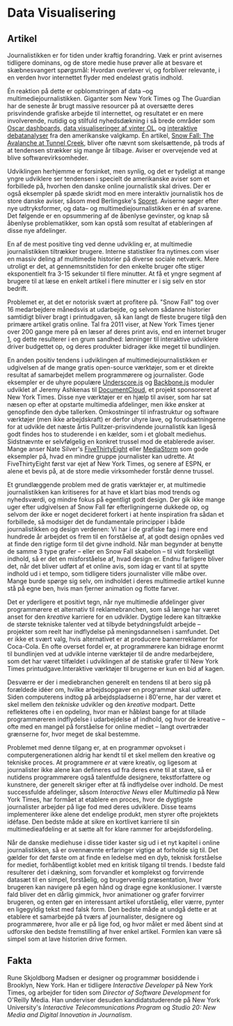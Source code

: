 Data Visualisering
==================

Artikel
-------

Journalistikken er for tiden under kraftig forandring. Væk er print avisernes tidligere dominans, og de store medie huse prøver alle at besvare et skæbnesvangert spørgsmål: Hvordan overlever vi, og forbliver relevante, i en verden hvor internettet flyder med endeløst gratis indhold.

Én reaktion på dette er opblomstringen af data –og multimediejournalistikken. Giganter som New York Times og The Guardian har de seneste år brugt massive resourcer på at oversætte deres prisvindende grafiske arbejde til internettet, og resultatet er en mere involverende, nutidig og stilfuld nyhedsdækning i så brede områder som [Oscar dashboards](http://nyti.ms/1gLt5VO), [data visualiseringer af vinter OL](http://nyti.ms/1gLt5VO), og [interaktive debatanalyser](http://nyti.ms/UhQVMP) fra den amerikanske valgkamp. Én artikel, [Snow Fall: The Avalanche at Tunnel Creek](http://nyti.ms/1jX0hNU), bliver ofte nævnt som skelsættende, på trods af at tendensen strækker sig mange år tilbage. Aviser er overvejende ved at blive softwarevirksomheder.

Udviklingen herhjemme er forsinket, men synlig, og det er tydeligt at mange yngre udviklere ser tendensen i specielt de amerikanske aviser som et forbillede på, hvorhen den danske online journalistik skal drives. Der er også eksempler på spæde skridt mod en mere interaktiv journalistik hos de store danske aviser, såsom med Berlingske's [Sporet](http://www.b.dk/sporet). Aviserne søger efter nye udtryksformer, og data– og multimediejournalistikken er én af svarene. Det følgende er en opsummering af de åbenlyse gevinster, og knap så åbenlyse problematikker, som kan opstå som resultat af etableringen af disse nye afdelinger.

En af de mest positive ting ved denne udvikling er, at multimedie journalistikken tiltrækker brugere. Interne statistiker fra nytimes.com viser en massiv deling af multimedie historier på diverse sociale netværk. Mere utroligt er det, at gennemsnitstiden for den enkelte bruger ofte stiger eksponentielt fra 3-15 sekunder til flere minutter. At få et yngre segment af brugere til at læse en enkelt artikel i flere minutter er i sig selv en stor bedrift.

Problemet er, at det er notorisk svært at profitere på. "Snow Fall" tog over 16 medarbejdere månedsvis at udarbejde, og selvom sådanne historier samtidigt bliver bragt i printudgaven, så kan langt de fleste brugere tilgå den primære artikel gratis online. Tal fra 2011 viser, at New York Times tjener over 200 gange mere på en læser af deres print avis, end en internet bruger [1](http://www.businessinsider.com/new-york-times-print-versus-online-2011-5), og dette resulterer i en grum sandhed: lønninger til interaktive udviklere driver budgettet op, og deres produkter bidrager ikke meget til bundlinjen.

En anden positiv tendens i udviklingen af multimediejournalistikken er udgivelsen af de mange gratis open-source værktøjer, som er et direkte resultat af samarbejdet mellem programmørere og journalister. Gode eksempler er de uhyre populære [Underscore.js](underscorejs.org) og [Backbone.js](http://backbonejs.org/) moduler udviklet af Jeremy Ashkenas til [DocumentCloud](http://www.documentcloud.org), et projekt sponsoreret af New York Times. Disse nye værktøjer er en hjælp til aviser, som har sat næsen op efter at opstarte multimedia afdelinger, men ikke ønsker at genopfinde den dybe tallerken. Omkostninger til infrastruktur og software værktøjer (men ikke arbejdskraft) er derfor uhyre lave, og forudsætningerne for at udvikle det næste årtis Pulitzer-prisvindende journalistik kan ligeså godt findes hos to studerende i en kælder, som i et globalt mediehus. Sidstnævnte er selvfølgelig en konkret trussel mod de etablerede aviser. Mange anser Nate Silver's [FiveThirtyEight](http://fivethirtyeight.com) eller [MediaStorm](http://mediastorm.com/) som gode eksempler på, hvad en mindre gruppe journalister kan udrette. At FiveThirtyEight først var ejet af New York Times, og senere af ESPN, er alene et bevis på, at de store medie virksomheder forstår denne trussel.

Et grundlæggende problem med de gratis værktøjer er, at multimedie journalistikken kan kritiseres for at have et klart bias mod trends og nyhedsværdi, og mindre fokus på egentligt godt design. Der gik ikke mange uger efter udgivelsen af Snow Fall før efterligningerne dukkede op, og selvom der ikke er noget decideret forkert i at hente inspiration fra sådan et forbillede, så modsiger det de fundamentale principper i både journalistikken og design verdenen: Vi har i de grafiske fag i mere end hundrede år arbejdet os frem til en forståelse af, at godt design opnåes ved at finde den rigtige form til det givne indhold. Når man begynder at benytte de samme 3 type grafer – eller en Snow Fall skabelon – til vidt forskelligt indhold, så er det en misforståelse af, hvad design er. Endnu farligere bliver det, når det bliver udført af et online avis, som idag er vant til at spytte indhold ud i et tempo, som tidligere tiders journalister ville måbe over. Mange burde spørge sig selv, om indholdet i deres multimedie artikel kunne stå på egne ben, hvis man fjerner animation og flotte farver.

Det er yderligere et positivt tegn, når nye multimedie afdelinger giver programmørere et alternativ til reklamebranchen, som så længe har været anset for den *kreative* karriere for en udvikler. Dygtige ledere kan tiltrække de største tekniske talenter ved at tilbyde betydningsfuldt arbejde – projekter som reelt har indflydelse på meningsdannelsen i samfundet. Det er ikke et svært valg, hvis alternativet er at producere bannerreklamer for Coca-Cola. En ofte overset fordel er, at programmørere kan bidrage enormt til bundlinjen ved at udvikle interne værktøjer til de andre medarbejdere, som det har været tilfældet i udviklingen af de statiske grafer til New York Times printudgave.Interaktive værktøjer til brugerne er kun en bid af kagen.

Desværre er der i mediebranchen generelt en tendens til at bero sig på forældede idéer om, hvilke arbejdsopgaver en programmør skal udføre. Siden computerens indtog på arbejdspladserne i 80'erne, har der været et skel mellem den *tekniske* udvikler og den *kreative* modpart. Dette reflekteres ofte i en opdeling, hvor man er håbløst bange for at tillade programmøreren indflydelse i udarbejdelse af indhold, og hvor de kreative – ofte med en mangel på forståelse for online mediet – langt overtræder grænserne for, hvor meget de skal bestemme.

Problemet med denne tilgang er, at en programmør opvokset i computergenerationen aldrig har kendt til et skel mellem den kreative og tekniske proces. At programmere *er* at være kreativ, og ligesom at journalister ikke alene kan defineres ud fra deres evne til at stave, så er nutidens programmørere også talentfulde designere, tekstforfattere og kunstnere, der generelt skriger efter at få indflydelse over indhold. De mest successfulde afdelinger, såsom *Interactive News* eller *Multimedia* på New York Times, har formået at etablere en proces, hvor de dygtigste journalister arbejder på lige fod med deres udviklere. Disse teams implementerer ikke alene det endelige produkt, men styrer ofte projektets idéfase. Den bedste måde at sikre en kortlivet karriere til sin multimedieafdeling er at sætte alt for klare rammer for arbejdsfordeling.

Når de danske mediehuse i disse tider kaster sig ud i et nyt kapitel i online journalistikken, så er ovennævnte erfaringer vigtige at forholde sig til. Det gælder for det første om at finde en ledelse med en dyb, teknisk forståelse for mediet, forhåbentligt koblet med en kritisk tilgang til trends. I bedste fald resulterer det i dækning, som forvandler et komplekst og forvirrende datasæt til en simpel, forståelig, og brugervenlig præsentation, hvor brugeren kan navigere på egen hånd og drage egne konklusioner. I værste fald bliver det en dårlig gimmick, hvor animationer og grafer forvirrer brugeren, og enten gør en interessant artikel uforståelig, eller værre, pynter en ligegyldig tekst med falsk form. Den bedste måde at undgå dette er at etablere et samarbejde på tværs af journalister, designere og programmørere, hvor alle er på lige fod, og hvor målet er med åbent sind at udforske den bedste fremstilling af hver enkel artikel. Formlen kan være så simpel som at lave historien drive formen.


Fakta
-----

Rune Skjoldborg Madsen er designer og programmør bosiddende i Brooklyn, New York. Han er tidligere *Interactive Developer* på New York Times, og arbejder for tiden som *Director of Software Development* for O'Reilly Media. Han underviser desuden kandidatstuderende på New York University's *Interactive Telecommunications Program* og *Studio 20: New Media and Digital Innovation in Journalism*.